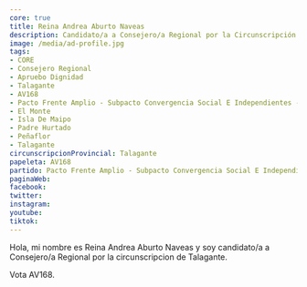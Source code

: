 ```yaml
---
core: true
title: Reina Andrea Aburto Naveas
description: Candidato/a a Consejero/a Regional por la Circunscripción de Talagante
image: /media/ad-profile.jpg
tags:
- CORE
- Consejero Regional
- Apruebo Dignidad
- Talagante
- AV168
- Pacto Frente Amplio - Subpacto Convergencia Social E Independientes - Independientes
- El Monte
- Isla De Maipo
- Padre Hurtado
- Peñaflor
- Talagante
circunscripcionProvincial: Talagante
papeleta: AV168
partido: Pacto Frente Amplio - Subpacto Convergencia Social E Independientes - Independientes
paginaWeb:
facebook:
twitter:
instagram:
youtube:
tiktok:
---
```

Hola, mi nombre es Reina Andrea Aburto Naveas y soy candidato/a a Consejero/a Regional por la circunscripcion de Talagante.

Vota AV168.